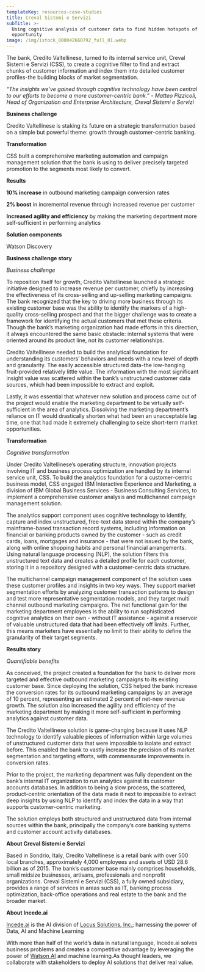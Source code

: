 ```yaml
---
templateKey: resources-case-studies
title: Creval Sistemi e Servizi
subTitle: >-
  Using cognitive analysis of customer data to find hidden hotspots of
  opportunity
image: /img/istock_000042660792_full_01.webp
---
```

The bank, Credito Valtellinese, turned to its internal service unit, Creval Sistemi e Servizi (CSS), to create a cognitive filter to find and extract chunks of customer information and index them into detailed customer profiles-the building blocks of market segmentation.

*“The insights we’ve gained through cognitive technology have been central to our efforts to become a more customer-centric bank.” - Matteo Pizzicoli, Head of Organization and Enterprise Architecture, Creval Sistemi e Servizi*

**Business challenge**

Credito Valtellinese is staking its future on a strategic transformation based on a simple but powerful theme: growth through customer-centric banking.

**Transformation**

CSS built a comprehensive marketing automation and campaign management solution that the bank is using to deliver precisely targeted promotion to the segments most likely to convert.

**Results**

**10% increase** in outbound marketing campaign conversion rates

**2% boost** in incremental revenue through increased revenue per customer

**Increased agility and efficiency** by making the marketing department more self-sufficient in performing analytics

**Solution components**

Watson Discovery

**Business challenge story**

*Business challenge*

To reposition itself for growth, Credito Valtellinese launched a strategic initiative designed to increase revenue per customer, chiefly by increasing the effectiveness of its cross-selling and up-selling marketing campaigns. The bank recognized that the key to driving more business through its existing customer base was the ability to identify the markers of a high-quality cross-selling prospect and that the bigger challenge was to create a framework for identifying the actual customers that met these criteria. Though the bank’s marketing organization had made efforts in this direction, it always encountered the same basic obstacle: internal systems that were oriented around its product line, not its customer relationships.

Credito Valtellinese needed to build the analytical foundation for understanding its customers’ behaviors and needs with a new level of depth and granularity. The easily accessible structured data-the low-hanging fruit-provided relatively little value. The information with the most significant insight value was scattered within the bank’s unstructured customer data sources, which had been impossible to extract and exploit.

Lastly, it was essential that whatever new solution and process came out of the project would enable the marketing department to be virtually self-sufficient in the area of analytics. Dissolving the marketing department’s reliance on IT would drastically shorten what had been an unacceptable lag time, one that had made it extremely challenging to seize short-term market opportunities.

**Transformation**

*Cognitive transformation*

Under Credito Valtellinese’s operating structure, innovation projects involving IT and business process optimization are handled by its internal service unit, CSS. To build the analytics foundation for a customer-centric business model, CSS engaged IBM Interactive Experience and Marketing, a division of IBM Global Business Services - Business Consulting Services, to implement a comprehensive customer analysis and multichannel campaign management solution.

The analytics support component uses cognitive technology to identify, capture and index unstructured, free-text data stored within the company’s mainframe-based transaction record systems, including information on financial or banking products owned by the customer - such as credit cards, loans, mortgages and insurance - that were not issued by the bank, along with online shopping habits and personal financial arrangements. Using natural language processing (NLP), the solution filters this unstructured text data and creates a detailed profile for each customer, storing it in a repository designed with a customer-centric data structure.

The multichannel campaign management component of the solution uses these customer profiles and insights in two key ways. They support market segmentation efforts by analyzing customer transaction patterns to design and test more representative segmentation models, and they target multi channel outbound marketing campaigns. The net functional gain for the marketing department employees is the ability to run sophisticated cognitive analytics on their own - without IT assistance - against a reservoir of valuable unstructured data that had been effectively off limits. Further, this means marketers have essentially no limit to their ability to define the granularity of their target segments.

**Results story**

*Quantifiable benefits*

As conceived, the project created a foundation for the bank to deliver more targeted and effective outbound marketing campaigns to its existing customer base. Since deploying the solution, CSS helped the bank increase the conversion rates for its outbound marketing campaigns by an average of 10 percent, representing an estimated 2 percent of net-new revenue growth. The solution also increased the agility and efficiency of the marketing department by making it more self-sufficient in performing analytics against customer data.

The Credito Valtellinese solution is game-changing because it uses NLP technology to identify valuable pieces of information within large volumes of unstructured customer data that were impossible to isolate and extract before. This enabled the bank to vastly increase the precision of its market segmentation and targeting efforts, with commensurate improvements in conversion rates.

Prior to the project, the marketing department was fully dependent on the bank’s internal IT organization to run analytics against its customer accounts databases. In addition to being a slow process, the scattered, product-centric orientation of the data made it next to impossible to extract deep insights by using NLP to identify and index the data in a way that supports customer-centric marketing.

The solution employs both structured and unstructured data from internal sources within the bank, principally the company’s core banking systems and customer account activity databases.

**About Creval Sistemi e Servizi**

Based in Sondrio, Italy, Credito Valtellinese is a retail bank with over 500 local branches, approximately 4,000 employees and assets of USD 28.6 billion as of 2015. The bank’s customer base mainly comprises households, small midsize businesses, artisans, professionals and nonprofit organizations. Creval Sistemi e Servizi (CSS), a fully owned subsidiary, provides a range of services in areas such as IT, banking process optimization, back-office operations and real estate to the bank and the broader market.

**About Incede.ai**

[Incede.ai](https://www.incede.ai) is the AI division of [Locus Solutions, Inc.](http://www.locussolutions.com); harnessing the power of Data, AI and Machine Learning

With more than half of the world’s data in natural language, Incede.ai solves business problems and creates a competitive advantage by leveraging the power of [Watson AI](https://www.ibm.com/watson) and machine learning.As thought leaders, we collaborate with stakeholders to deploy AI solutions that deliver real value.
